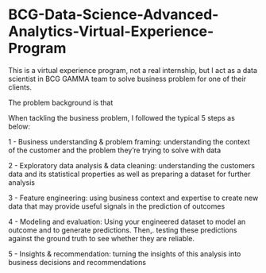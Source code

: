 # BCG-Data-Science-Advanced-Analytics-Virtual-Experience-Program

This is a virtual experience program, not a real internship, but I act as a data scientist in BCG GAMMA team to solve business problem for one of their clients.

The problem background is that

When tackling the business problem, I followed the typical 5 steps as below:

1 - Business understanding & problem framing: understanding the context of the customer and the problem they’re trying to solve with data

2 - Exploratory data analysis & data cleaning: understanding the customers data and its statistical properties as well as preparing a dataset for further analysis

3 - Feature engineering: using business context and expertise to create new data that may provide useful signals in the prediction of outcomes

4 - Modeling and evaluation: Using your engineered dataset to model an outcome and to generate predictions. Then,. testing these predictions against the ground truth to see whether they are reliable.

5 - Insights & recommendation: turning the insights of this analysis into business decisions and recommendations
